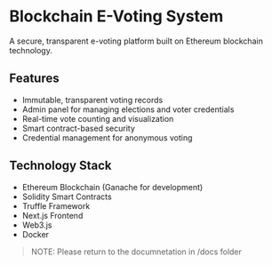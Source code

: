 # Blockchain E-Voting System

A secure, transparent e-voting platform built on Ethereum blockchain technology.

## Features
- Immutable, transparent voting records
- Admin panel for managing elections and voter credentials
- Real-time vote counting and visualization
- Smart contract-based security
- Credential management for anonymous voting

## Technology Stack
- Ethereum Blockchain (Ganache for development)
- Solidity Smart Contracts
- Truffle Framework
- Next.js Frontend
- Web3.js
- Docker

> NOTE: Please return to the documnetation in /docs folder

